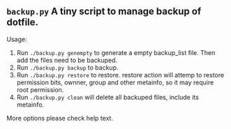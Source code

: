 ## `backup.py` A tiny script to manage backup of dotfile.
Usage:
1. Run `./backup.py genempty` to generate a empty backup_list file. Then 
add the files need to be backuped.
2. Run `./backup.py backup` to backup.
3. Run `./backup.py restore` to restore. restore action will attemp to 
restore permission bits, ownner, group and other metainfo, so it may
require root permission.
4. Run `./backup.py clean` will delete all backuped files, include its metainfo.

More options please check help text.
